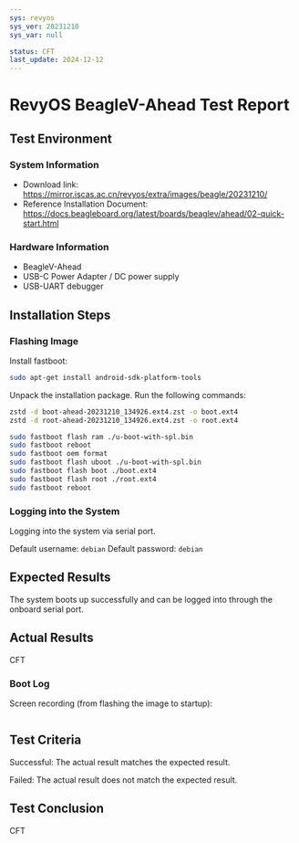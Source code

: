 ```yaml
---
sys: revyos
sys_ver: 20231210
sys_var: null

status: CFT
last_update: 2024-12-12
---
```


# RevyOS BeagleV-Ahead Test Report

## Test Environment

### System Information

- Download link: https://mirror.iscas.ac.cn/revyos/extra/images/beagle/20231210/
- Reference Installation Document: https://docs.beagleboard.org/latest/boards/beaglev/ahead/02-quick-start.html

### Hardware Information

- BeagleV-Ahead
- USB-C Power Adapter / DC power supply
- USB-UART debugger

## Installation Steps

### Flashing Image 

Install fastboot:
```bash
sudo apt-get install android-sdk-platform-tools
```

Unpack the installation package. Run the following commands:

```bash
zstd -d boot-ahead-20231210_134926.ext4.zst -o boot.ext4
zstd -d root-ahead-20231210_134926.ext4.zst -o root.ext4

sudo fastboot flash ram ./u-boot-with-spl.bin
sudo fastboot reboot
sudo fastboot oem format
sudo fastboot flash uboot ./u-boot-with-spl.bin
sudo fastboot flash boot ./boot.ext4
sudo fastboot flash root ./root.ext4
sudo fastboot reboot
```

### Logging into the System

Logging into the system via serial port.

Default username: `debian`
Default password: `debian`

## Expected Results

The system boots up successfully and can be logged into through the onboard serial port.

## Actual Results

CFT

### Boot Log

Screen recording (from flashing the image to startup):

```log

```

## Test Criteria

Successful: The actual result matches the expected result.

Failed: The actual result does not match the expected result.

## Test Conclusion

CFT
